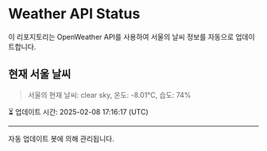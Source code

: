 
# Weather API Status

이 리포지토리는 OpenWeather API를 사용하여 서울의 날씨 정보를 자동으로 업데이트합니다.

## 현재 서울 날씨
> 서울의 현재 날씨: clear sky, 온도: -8.01°C, 습도: 74%

⏳ 업데이트 시간: 2025-02-08 17:16:17 (UTC)

---
자동 업데이트 봇에 의해 관리됩니다.
